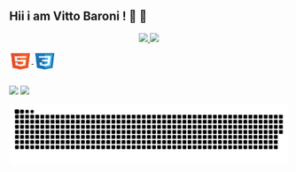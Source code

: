 
## Hii i am Vitto Baroni ! 🗿 🍷

<div align="center">
  <a href="https://github.com/VittoBaroni">
  <img height="180em" src="https://github-readme-stats.vercel.app/api?username=VittoBaroni&show_icons=true&theme=dracula&include_all_commits=true&count_private=true"/>
  <img height="180em" src="https://github-readme-stats.vercel.app/api/top-langs/?username=VittoBaroni&layout=compact&langs_count=7&theme=dracula"/>
</div>
<div style="display: inline_block"><br>

  <img align="center" alt="Vitto-HTML" height="30" width="40" src="https://raw.githubusercontent.com/devicons/devicon/master/icons/html5/html5-original.svg">
  <img align="center" alt="Vitto-CSS" height="30" width="40" src="https://raw.githubusercontent.com/devicons/devicon/master/icons/css3/css3-original.svg">

</div>
  
  ##
 
<div> 
  <a href="https://instagram.com/v_baronii" target="_blank"><img src="https://img.shields.io/badge/-Instagram-%23E4405F?style=for-the-badge&logo=instagram&logoColor=white" target="_blank"></a>
  <a href = "https://twitter.com/baroni_vitto"><img src="https://img.shields.io/badge/Twitter-1DA1F2?style=for-the-badge&logo=twitter&logoColor=white" target="_blank"></a> 
 
</div>

![Snake animation](https://github.com/VittoBaroni/VittoBaroni/blob/output/github-contribution-grid-snake.svg)
 

